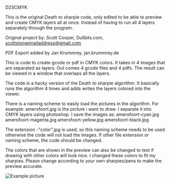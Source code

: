 D2SCMYK

This is the original Death to sharpie code, only edited to be able to preview and create CMYK layers all at once. Instead of having to run all 4 layers separately through the program.

Original project by:
Scott Cooper, Dullbits.com, <scottslongemailaddress@gmail.com>

PDF Export added by Jan Krummrey, jan.krummrey.de

This is code to create gcode or pdf in CMYK colors. It takes in 4 images that are separated as layers. Out comes 4 gcode files and 4 pdfs. 
The result can be viewed in a window that overlaps all the layers.

The code is a hacky version of the Death to sharpie algorithm. It basically runs the algorithm 4 times and adds writes the layers colored into the viewer.

There is a naming scheme to easily load the pictures in the algorithm. For example:
amersfoort.jpg is the picture i want to draw.
I separate it into CMYK layers using photoshop.
I save the images as:
amersfoort-cyan.jpg
amersfoort-magenta.jpg
amersfoort-yellow.jpg
amersfoort-black.jpg

The extension -"color".jpg is used, so this naming scheme needs to be used otherwise the code will not load the images. If other file extension or naming scheme, the code should be changed.



The colors that are shown in the preview can also be changed to test if drawing with other colors will look nice. I changed these colors to fit my sharpies. 
Please change according to your own sharpies/pens to make the preview accurate.

![Example picture](../pics/amersfoort.png)

